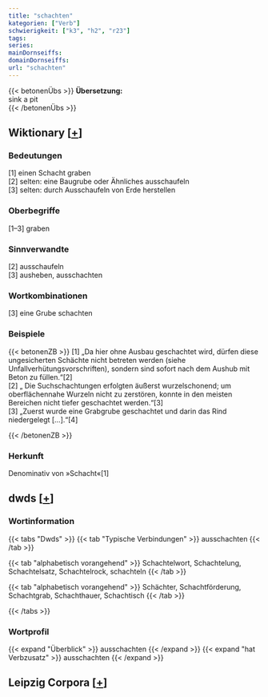 ```yaml
---
title: "schachten"
kategorien: ["Verb"]
schwierigkeit: ["k3", "h2", "r23"]
tags:
series:
mainDornseiffs:
domainDornseiffs:
url: "schachten"
---
```


{{< betonenÜbs >}}
**Übersetzung:**  
sink  a pit  
{{< /betonenÜbs >}}

## Wiktionary [[+](https://de.wiktionary.org/wiki/schachten)]

### Bedeutungen
[1] einen Schacht graben  
[2] selten: eine Baugrube oder Ähnliches ausschaufeln  
[3] selten: durch Ausschaufeln von Erde herstellen  

### Oberbegriffe
[1–3] graben  

### Sinnverwandte
[2] ausschaufeln  
[3] ausheben, ausschachten  

### Wortkombinationen
[3] eine Grube schachten  

### Beispiele
{{< betonenZB >}}
[1] „Da hier ohne Ausbau geschachtet wird, dürfen diese ungesicherten Schächte nicht betreten werden (siehe Unfallverhütungsvorschriften), sondern sind sofort nach dem Aushub mit Beton zu füllen.“[2]  
[2] „ Die Suchschachtungen erfolgten äußerst wurzelschonend; um oberflächennahe Wurzeln nicht zu zerstören, konnte in den meisten Bereichen nicht tiefer geschachtet werden.“[3]  
[3] „Zuerst wurde eine Grabgrube geschachtet und darin das Rind niedergelegt […].“[4]  

{{< /betonenZB >}}
### Herkunft
Denominativ von »Schacht«[1]  



## dwds [[+](https://www.dwds.de/wb/schachten)]

### Wortinformation
{{< tabs "Dwds" >}}
{{< tab "Typische Verbindungen" >}}
ausschachten
{{< /tab >}}

{{< tab "alphabetisch vorangehend" >}}
Schachtelwort, Schachtelung, Schachtelsatz, Schachtelrock, schachteln
{{< /tab >}}

{{< tab "alphabetisch vorangehend" >}}
Schächter, Schachtförderung, Schachtgrab, Schachthauer, Schachtisch
{{< /tab >}}

{{< /tabs >}}

### Wortprofil
{{< expand "Überblick" >}} ausschachten {{< /expand >}}
{{< expand "hat Verbzusatz" >}} ausschachten {{< /expand >}}

## Leipzig Corpora [[+](https://corpora.uni-leipzig.de/en/res?word=schachten&corpusId=deu_newscrawl-public_2018)]

